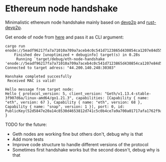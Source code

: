 # Ethereum node handshake

Minimalistic ethereum node handshake mainly based on [devp2p](https://github.com/ethereum/devp2p) and [rust-devp2p](https://github.com/vorot93/devp2p).

Get enode of node from [here](https://ethernodes.org/nodes) and pass it as CLI argument:
```
cargo run enode://5eadf96217fa7a71010a709a7aceb4c0c541d7123865d430854ca1207e84d55242cfb34e99be7de213587db643de9a7f1ee3202a93d9fbfab58610ef9668a4b4@44.200.140.248:30303
    Finished dev [unoptimized + debuginfo] target(s) in 0.28s
     Running `target/debug/eth-node-handshake 'enode://5eadf96217fa7a71010a709a7aceb4c0c541d7123865d430854ca1207e84d55242cfb34e99be7de213587db643de9a7f1ee3202a93d9fbfab58610ef9668a4b4@44.200.140.248:30303'`
Connected to target adress: "44.200.140.248:30303"

Hanshake completed succesfully
 Received MAC is valid!

Hello message from target node:
Hello { protocol_version: 5, client_version: "Geth/v1.13.4-stable-3f907d6a/linux-amd64/go1.21.3", capabilities: [Capability { name: "eth", version: 67 }, Capability { name: "eth", version: 68 }, Capability { name: "snap", version: 1 }], port: 0, id: PublicKey(52d5847e20a14c8530d4653812d741c5c0b4ce7a9a700a01717afa1762f9ad5eb4a46896ef1086b5fafbd9932a20e31e7f9ade43b67d5813e27dbe994eb3cf42) }
```

TODO for the future:
- Geth nodes are working fine but others don't, debug why is that
- Add more tests
- Improve code structure to handle different versions of the protocol
- Sometimes first handshake works but the second doesn't, debug why is that